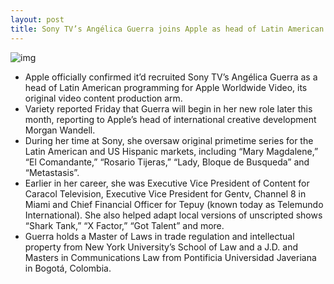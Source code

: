 ```yaml
---
layout: post
title: Sony TV’s Angélica Guerra joins Apple as head of Latin American programming
---
```

![img](http://media.idownloadblog.com/wp-content/uploads/2018/03/angelica_guerra.jpeg)
* Apple officially confirmed it’d recruited Sony TV’s Angélica Guerra as a head of Latin American programming for Apple Worldwide Video, its original video content production arm.
* Variety reported Friday that Guerra will begin in her new role later this month, reporting to Apple’s head of international creative development Morgan Wandell.
* During her time at Sony, she oversaw original primetime series for the Latin American and US Hispanic markets, including “Mary Magdalene,” “El Comandante,” “Rosario Tijeras,” “Lady, Bloque de Busqueda” and “Metastasis”.
* Earlier in her career, she was Executive Vice President of Content for Caracol Television, Executive Vice President for Gentv, Channel 8 in Miami and Chief Financial Officer for Tepuy (known today as Telemundo International). She also helped adapt local versions of unscripted shows “Shark Tank,” “X Factor,” “Got Talent” and more.
* Guerra holds a Master of Laws in trade regulation and intellectual property from New York University’s School of Law and a J.D. and Masters in Communications Law from Pontificia Universidad Javeriana in Bogotá, Colombia.

